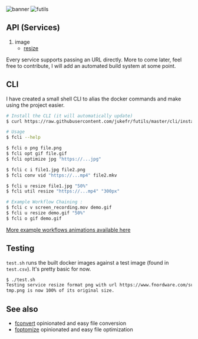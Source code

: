 ![banner](https://s3.eu-west-3.amazonaws.com/juke-github/futils-b.png)
![futils](https://s3.eu-west-3.amazonaws.com/juke-github/futils1.gif)

## API (Services)
1. image
    - [resize](/image/resize/README.md)
    
Every service supports passing an URL directly.
More to come later, feel free to contribute, I will add an automated build system at some point.

## CLI
I have created a small shell CLI to alias the docker commands and make using the project easier.
```bash
# Install the CLI (it will automatically update)
$ curl https://raw.githubusercontent.com/jukefr/futils/master/cli/install | sh

# Usage
$ fcli --help

$ fcli o png file.png
$ fcli opt gif file.gif
$ fcli optimize jpg "https://...jpg" 

$ fcli c i file1.jpg file2.png
$ fcli conv vid "https://...mp4" file2.mkv  

$ fcli u resize file1.jpg "50%"
$ fcli util resize "https://...mp4" "300px" 

# Example Workflow Chaining :
$ fcli c v screen_recording.mov demo.gif
$ fcli u resize demo.gif "50%"
$ fcli o gif demo.gif
```
[More example workflows animations available here](/cli/README.md)

## Testing
`test.sh` runs the built docker images against a test image (found in `test.csv`). It's pretty basic for now.
```bash
$ ./test.sh
Testing service resize format png with url https://www.fnordware.com/superpng/pnggr...
tmp.png is now 100% of its original size.
```

## See also
- [fconvert](https://github.com/jukefr/fconvert) opinionated and easy file conversion
- [foptomize](https://github.com/jukefr/foptimize) opinionated and easy file optimization
